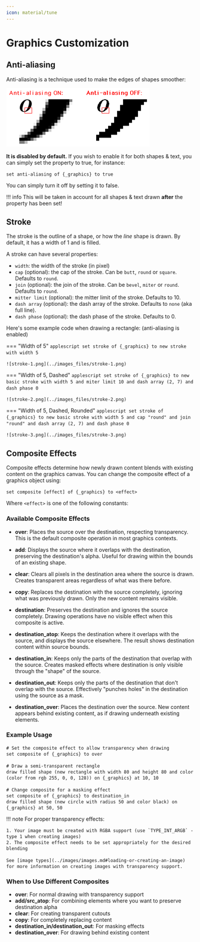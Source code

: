```yaml
---
icon: material/tune
---
```


# Graphics Customization

## Anti-aliasing

Anti-aliasing is a technique used to make the edges of shapes smoother:

![anti-aliases.png](../images_files/anti-aliases.png)

__It is disabled by default.__ If you wish to enable it for both shapes & text, you can simply set the property to true, for instance:

```applescript
set anti-aliasing of {_graphics} to true
```

You can simply turn it off by setting it to false.

!!! info
    This will be taken in account for all shapes & text drawn **after** the property has been set!

## Stroke

The stroke is the outline of a shape, or how the *line* shape is drawn. By default, it has a width of 1 and is filled.

A stroke can have several properties:

* `width`: the width of the stroke (in pixel)
* `cap` (optional): the cap of the stroke. Can be `butt`, `round` or `square`. Defaults to `round`.
* `join` (optional): the join of the stroke. Can be `bevel`, `miter` or `round`. Defaults to `round`.
* `mitter limit` (optional): the mitter limit of the stroke. Defaults to 10.
* `dash array` (optional): the dash array of the stroke. Defaults to `none` (aka full line).
* `dash phase` (optional): the dash phase of the stroke. Defaults to 0.

Here's some example code when drawing a rectangle: (anti-aliasing is enabled)

=== "Width of 5"
    ```applescript
    set stroke of {_graphics} to new stroke with width 5
    ```
    
    ![stroke-1.png](../images_files/stroke-1.png)

=== "Width of 5, Dashed"
    ```applescript
    set stroke of {_graphics} to new basic stroke with width 5 and miter limit 10 and dash array (2, 7) and dash phase 0
    ```

    ![stroke-2.png](../images_files/stroke-2.png)

=== "Width of 5, Dashed, Rounded"
    ```applescript
    set stroke of {_graphics} to new basic stroke with width 5 and cap "round" and join "round" and dash array (2, 7) and dash phase 0
    ```

    ![stroke-3.png](../images_files/stroke-3.png)

## Composite Effects

Composite effects determine how newly drawn content blends with existing content on the graphics canvas. You can change the composite effect of a graphics object using:

```applescript
set composite [effect] of {_graphics} to <effect>
```

Where `<effect>` is one of the following constants:

### Available Composite Effects

- **over**: Places the source over the destination, respecting transparency. This is the default composite operation in most graphics contexts.

- **add**: Displays the source where it overlaps with the destination, preserving the destination's alpha. Useful for drawing within the bounds of an existing shape.

- **clear**: Clears all pixels in the destination area where the source is drawn. Creates transparent areas regardless of what was there before.

- **copy**: Replaces the destination with the source completely, ignoring what was previously drawn. Only the new content remains visible.

- **destination**: Preserves the destination and ignores the source completely. Drawing operations have no visible effect when this composite is active.

- **destination_atop**: Keeps the destination where it overlaps with the source, and displays the source elsewhere. The result shows destination content within source bounds.

- **destination_in**: Keeps only the parts of the destination that overlap with the source. Creates masked effects where destination is only visible through the "shape" of the source.

- **destination_out**: Keeps only the parts of the destination that don't overlap with the source. Effectively "punches holes" in the destination using the source as a mask.

- **destination_over**: Places the destination over the source. New content appears behind existing content, as if drawing underneath existing elements.

### Example Usage

```applescript
# Set the composite effect to allow transparency when drawing
set composite of {_graphics} to over

# Draw a semi-transparent rectangle
draw filled shape (new rectangle with width 80 and height 80 and color (color from rgb 255, 0, 0, 128)) on {_graphics} at 10, 10

# Change composite for a masking effect
set composite of {_graphics} to destination_in
draw filled shape (new circle with radius 50 and color black) on {_graphics} at 50, 50
```

!!! note
    For proper transparency effects:
    
    1. Your image must be created with RGBA support (use `TYPE_INT_ARGB` - type 1 when creating images)
    2. The composite effect needs to be set appropriately for the desired blending
    
    See [image types](../images/images.md#loading-or-creating-an-image) for more information on creating images with transparency support.

### When to Use Different Composites

- **over**: For normal drawing with transparency support
- **add/src_atop**: For combining elements where you want to preserve destination alpha
- **clear**: For creating transparent cutouts
- **copy**: For completely replacing content
- **destination_in/destination_out**: For masking effects
- **destination_over**: For drawing behind existing content